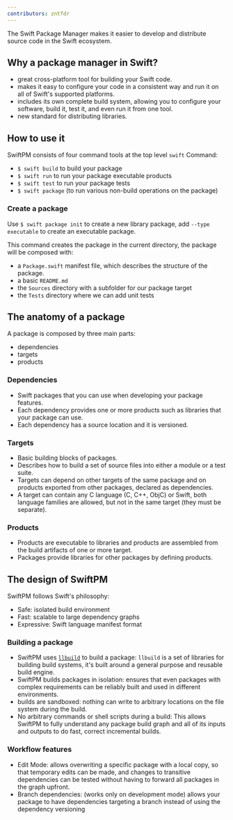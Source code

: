 ```yaml
---
contributors: zntfdr
---
```


The Swift Package Manager makes it easier to develop and distribute source code in the Swift ecosystem.

## Why a package manager in Swift?

- great cross-platform tool for building your Swift code.
- makes it easy to configure your code in a consistent way and run it on all of Swift's supported platforms.
- includes its own complete build system, allowing you to configure your software, build it, test it, and even run it from one tool.
- new standard for distributing libraries.

## How to use it

SwiftPM consists of four command tools at the top level `swift` Command:

- `$ swift build` to build your package
- `$ swift run` to run your package executable products
- `$ swift test` to run your package tests
- `$ swift package` (to run various non-build operations on the package)

### Create a package

Use `$ swift package init` to create a new library package, add `--type executable` to create an executable package.

This command creates the package in the current directory, the package will be composed with:

- a `Package.swift` manifest file, which describes the structure of the package.
- a basic `README.md`
- the `Sources` directory with a subfolder for our package target
- the `Tests` directory where we can add unit tests

## The anatomy of a package

A package is composed by three main parts:

- dependencies
- targets
- products

### Dependencies

- Swift packages that you can use when developing your package features.
- Each dependency provides one or more products such as libraries that your package can use.
- Each dependency has a source location and it is versioned.

### Targets

- Basic building blocks of packages.
- Describes how to build a set of source files into either a module or a test suite.
- Targets can depend on other targets of the same package and on products exported from other packages, declared as dependencies.
- A target can contain any C language (C, C++, ObjC) or Swift, both language families are allowed, but not in the same target (they must be separate).

### Products

- Products are executable to libraries and products are assembled from the build artifacts of one or more target.
- Packages provide libraries for other packages by defining products.

## The design of SwiftPM

SwiftPM follows Swift's philosophy:

- Safe: isolated build environment
- Fast: scalable to large dependency graphs
- Expressive: Swift language manifest format

### Building a package

- SwiftPM uses [`llbuild`][llbuild] to build a package: `llbuild` is a set of libraries for building build systems, it's built around a general purpose and reusable build engine.
- SwiftPM builds packages in isolation: ensures that even packages with complex requirements can be reliably built and used in different environments.
- builds are sandboxed: nothing can write to arbitrary locations on the file system during the build.
- No arbitrary commands or shell scripts during a build: This allows SwiftPM to fully understand any package build graph and all of its inputs and outputs to do fast, correct incremental builds.

### Workflow features

- Edit Mode: allows overwriting a specific package with a local copy, so that temporary edits can be made, and changes to transitive dependencies can be tested without having to forward all packages in the graph upfront.
- Branch dependencies: (works only on development mode) allows your package to have dependencies targeting a branch instead of using the dependency versioning

[llbuild]: https://github.com/apple/swift-llbuild
